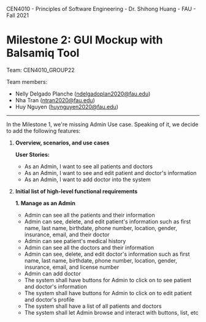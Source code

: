 CEN4010 - Principles of Software Engineering - Dr. Shihong Huang - FAU - Fall 2021 
#            Milestone 2: GUI Mockup with Balsamiq Tool         
Team: CEN4010_GROUP22

Team members:

- Nelly Delgado Planche (ndelgadoplan2020@fau.edu)
- Nha Tran (ntran2020@fau.edu)
- Huy Nguyen (huynguyen2020@fau.edu)
---
In the Milestone 1, we're missing Admin Use case. Speaking of it, we decide to add the following features:

1. **Overview, scenarios, and use cases**

    **User Stories:**
    - As an Admin, I want to see all patients and doctors
    - As an Admin, I want to see and edit patient and doctor's information
    - As an Admin, I want to add doctor into the system


2. **Initial list of high-level functional requirements**

    **1. Manage as an Admin**
    - Admin can see all the patients and their information
    - Admin can see, delete, and edit patient's information such as first name, last name, birthdate, phone number, location, gender, insurance, email, and their doctor
    - Admin can see patient's medical history
    - Admin can see all the doctors and their information
    - Admin can see, delete, and edit doctor's information such as first name, last name, birthdate, phone number, location, gender, insurance, email, and license number
    - Admin can add doctor 
    - The system shall have buttons for Admin to click on to see patient and doctor's information
    - The system shall have buttons for Admin to click on to edit patient and doctor's profile
    - The system shall have a list of all patients and doctors
    - The system shall let Admin browse and interact with buttons, list, etc
